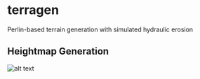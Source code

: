 # terragen
Perlin-based terrain generation with simulated hydraulic erosion

## Heightmap Generation
![alt text](https://github.com/molonepa/terragen/raw/master/assets/noisemap.png "Ridged Perlin Noise")

